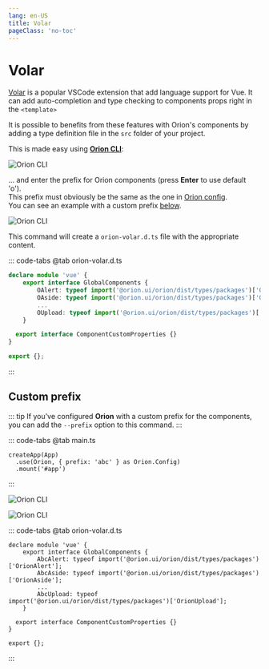 ```yaml
---
lang: en-US
title: Volar
pageClass: 'no-toc'
---
```


# Volar

[Volar](https://marketplace.visualstudio.com/items?itemName=Vue.volar) is a popular VSCode extension that add language support for Vue.
It can add auto-completion and type checking to components props right in the `<template>`

It is possible to benefits from these features with Orion's components by adding a type definition file in the `src` folder of your project.

This is made easy using [**Orion CLI**](https://github.com/orion-ui/orion-cli):

![Orion CLI](./orion-cli-project-volar.png)

... and enter the prefix for Orion components (press **Enter** to use default 'o').\
This prefix must obviously be the same as the one in [Orion config](quick-start.md#configuration-options).\
You can see an example with a custom prefix [below](#custom-prefix).

![Orion CLI](./orion-cli-project-volar-default.png)

This command will create a `orion-volar.d.ts` file with the appropriate content.

::: code-tabs
@tab orion-volar.d.ts

```ts
declare module 'vue' {
	export interface GlobalComponents {
		OAlert: typeof import('@orion.ui/orion/dist/types/packages')['OrionAlert'];
		OAside: typeof import('@orion.ui/orion/dist/types/packages')['OrionAside'];
		...
		OUpload: typeof import('@orion.ui/orion/dist/types/packages')['OrionUpload'];
	}

  export interface ComponentCustomProperties {}
}

export {};
```

:::

## Custom prefix

::: tip
If you've configured **Orion** with a custom prefix for the components, you can add the `--prefix` option to this command.
:::

::: code-tabs
@tab main.ts

```ts{2}
createApp(App)
  .use(Orion, { prefix: 'abc' } as Orion.Config)
  .mount('#app')
```

:::

![Orion CLI](./orion-cli-project-volar.png)

![Orion CLI](./orion-cli-project-volar-prompt.png)

::: code-tabs
@tab orion-volar.d.ts

```ts{3,4,6}
declare module 'vue' {
	export interface GlobalComponents {
		AbcAlert: typeof import('@orion.ui/orion/dist/types/packages')['OrionAlert'];
		AbcAside: typeof import('@orion.ui/orion/dist/types/packages')['OrionAside'];
		...
		AbcUpload: typeof import('@orion.ui/orion/dist/types/packages')['OrionUpload'];
	}

  export interface ComponentCustomProperties {}
}

export {};
```

:::
